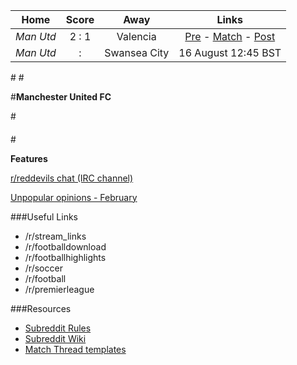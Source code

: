 Home |    Score | Away | Links
 :-: | :---: | :-: | :-:
*Man Utd* | 2 : 1 | Valencia | [Pre](http://www.reddit.com/r/reddevils/comments/2d80jv/pre_match_thread_manchester_united_vs_valencia/) - [Match](http://www.reddit.com/r/reddevils/comments/2dctim/match_thread_manchester_united_fc_vs_valencia_cf/) - [Post](http://www.reddit.com/r/reddevils/comments/2ddafl/postmatch_thread_manchester_united_2_1_valencia/)
*Man Utd* |  :  | Swansea City | 16 August 12:45 BST

#[](#potw)
#[](#caption)

#**Manchester United FC**

#[](#break)

####

#[](#break)

**Features**

[r/reddevils chat (IRC channel)](http://www.reddit.com/r/reddevils/wiki/irc_channel)

[Unpopular opinions - February](http://www.reddit.com/r/reddevils/comments/1y2svc/unpopular_opinions_february_part_2/)



###Useful Links

* /r/stream_links
* /r/footballdownload
* /r/footballhighlights
* /r/soccer
* /r/football
* /r/premierleague

###Resources

* [Subreddit Rules](http://www.reddit.com/r/reddevils/comments/1isixg/subreddit_rules) 
* [Subreddit Wiki](http://www.reddit.com/r/RedDevils/wiki) 
* [Match Thread templates](http://www.reddit.com/r/RedDevils/wiki/match_templates)